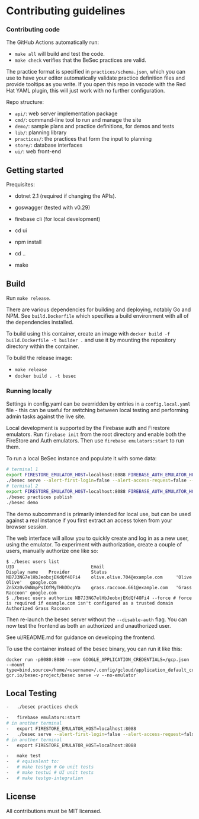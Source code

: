 # Contributing guidelines

### Contributing code

The GitHub Actions automatically run:

-   `make all` will build and test the code.
-   `make check` verifies that the BeSec practices are valid.

The practice format is specified in `practices/schema.json`, which you can use
to have your editor automatically validate practice definition files and
provide tooltips as you write. If you open this repo in vscode with the Red Hat
YAML plugin, this will just work with no further configuration.

Repo structure:

-   `api/`: web server implementation package
-   `cmd/`: command-line tool to run and manage the site
-   `demo/`: sample plans and practice definitions, for demos and tests
-   `lib/`: planning library
-   `practices/`: the practices that form the input to planning
-   `store/`: database interfaces
-   `ui/`: web front-end

## Getting started

Prequisites:

-   dotnet 2.1 (required if changing the APIs).
-   goswagger (tested with v0.29)
-   firebase cli (for local development)

-   cd ui
-   npm install
-   cd ..
-   make

## Build

Run `make release`.

There are various dependencies for building and deploying, notably Go and NPM.
See `build.Dockerfile` which specifies a build environment with all of the
dependencies installed.

To build using this container, create an image with `docker build -f build.Dockerfile -t builder .` and use it by mounting the repository directory
within the container.

To build the release image:

-   `make release`
-   `docker build . -t besec`

### Running locally

Settings in config.yaml can be overridden by entries in a `config.local.yaml`
file - this can be useful for switching between local testing and performing
admin tasks against the live site.

Local development is supported by the Firebase auth and Firestore emulators.
Run `firebase init` from the root directory and enable both the FireStore and
Auth emulators. Then use `firebase emulators:start` to run them.

To run a local BeSec instance and populate it with some data:

```sh
# terminal 1
export FIRESTORE_EMULATOR_HOST=localhost:8088 FIREBASE_AUTH_EMULATOR_HOST=localhost:9099
./besec serve --alert-first-login=false --alert-access-request=false --disable-auth
# terminal 2
export FIRESTORE_EMULATOR_HOST=localhost:8088 FIREBASE_AUTH_EMULATOR_HOST=localhost:9099
./besec practices publish
./besec demo
```

The demo subcommand is primarily intended for local use, but can be used
against a real instance if you first extract an access token from your browser
session.

The web interface will allow you to quickly create and log in as a new user,
using the emulator. To experiment with authorization, create a couple of users,
manually authorize one like so:

```
$ ./besec users list
UID                             Email                           Display name    Provider        Status
NB7J3NG7elHbJeobxjEKdQf4OFi4    olive.olive.704@example.com     'Olive Olive'   google.com
Zn5Xz0vGWNmpPsIOfMyTHhDDcpYa    grass.raccoon.661@example.com   'Grass Raccoon' google.com
$ ./besec users authorize NB7J3NG7elHbJeobxjEKdQf4OFi4 --force # force is required if example.com isn't configured as a trusted domain
Authorized Grass Raccoon
```

Then re-launch the besec server without the `--disable-auth` flag. You can now
test the frontend as both an authorized and unauthorized user.

See ui/README.md for guidance on developing the frontend.

To use the container instead of the besec binary, you can run it like this:

    docker run -p8080:8080 --env GOOGLE_APPLICATION_CREDENTIALS=/gcp.json --mount type=bind,source=/home/<username>/.config/gcloud/application_default_credentials.json,destination=/gcp.json gcr.io/besec-project/besec serve -v --no-emulator`

## Local Testing

```sh
-   ./besec practices check

-   firebase emulators:start
# in another terminal
-   export FIRESTORE_EMULATOR_HOST=localhost:8088
-   ./besec serve --alert-first-login=false --alert-access-request=false --port=8081 --disable-auth
# in another terminal
-   export FIRESTORE_EMULATOR_HOST=localhost:8088

-   make test
-   # equivalent to:
-   # make testgo # Go unit tests
-   # make testui # UI unit tests
-   # make testgo-integration
```

## License

All contributions must be MIT licensed.
